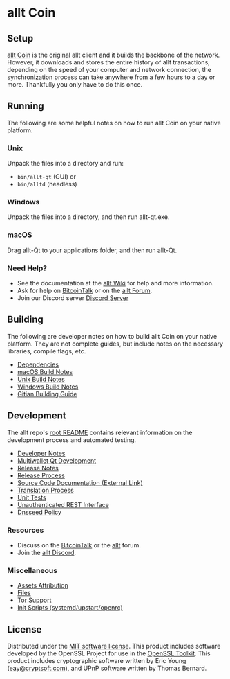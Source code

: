 allt Coin
=============

Setup
---------------------
[allt Coin](http://alltcoin.online/wallet) is the original allt client and it builds the backbone of the network. However, it downloads and stores the entire history of allt transactions; depending on the speed of your computer and network connection, the synchronization process can take anywhere from a few hours to a day or more. Thankfully you only have to do this once.

Running
---------------------
The following are some helpful notes on how to run allt Coin on your native platform.

### Unix

Unpack the files into a directory and run:

- `bin/allt-qt` (GUI) or
- `bin/alltd` (headless)

### Windows

Unpack the files into a directory, and then run allt-qt.exe.

### macOS

Drag allt-Qt to your applications folder, and then run allt-Qt.

### Need Help?

* See the documentation at the [allt Wiki](https://github.com/alltransfercoin/allt/wiki)
for help and more information.
* Ask for help on [BitcoinTalk](https://bitcointalk.org/index.php?topic=1262920.0) or on the [allt Forum](http://forum.alltcoin.online/).
* Join our Discord server [Discord Server](https://discord.alltcoin.online)

Building
---------------------
The following are developer notes on how to build allt Coin on your native platform. They are not complete guides, but include notes on the necessary libraries, compile flags, etc.

- [Dependencies](dependencies.md)
- [macOS Build Notes](build-osx.md)
- [Unix Build Notes](build-unix.md)
- [Windows Build Notes](build-windows.md)
- [Gitian Building Guide](gitian-building.md)

Development
---------------------
The allt repo's [root README](/README.md) contains relevant information on the development process and automated testing.

- [Developer Notes](developer-notes.md)
- [Multiwallet Qt Development](multiwallet-qt.md)
- [Release Notes](release-notes.md)
- [Release Process](release-process.md)
- [Source Code Documentation (External Link)](https://www.fuzzbawls.pw/allt/doxygen/)
- [Translation Process](translation_process.md)
- [Unit Tests](unit-tests.md)
- [Unauthenticated REST Interface](REST-interface.md)
- [Dnsseed Policy](dnsseed-policy.md)

### Resources
* Discuss on the [BitcoinTalk](https://bitcointalk.org/) or the [allt](http://forum.alltcoin.online/) forum.
* Join the [allt Discord](https://discord.alltcoin.online).

### Miscellaneous
- [Assets Attribution](assets-attribution.md)
- [Files](files.md)
- [Tor Support](tor.md)
- [Init Scripts (systemd/upstart/openrc)](init.md)

License
---------------------
Distributed under the [MIT software license](/COPYING).
This product includes software developed by the OpenSSL Project for use in the [OpenSSL Toolkit](https://www.openssl.org/). This product includes
cryptographic software written by Eric Young ([eay@cryptsoft.com](mailto:eay@cryptsoft.com)), and UPnP software written by Thomas Bernard.
